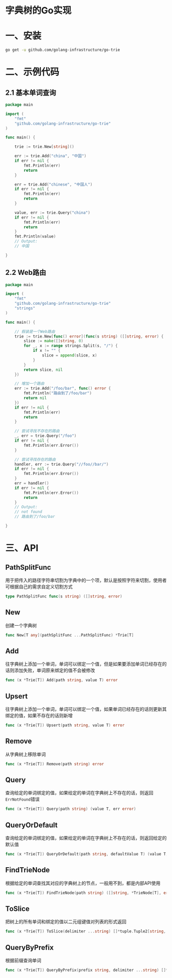 # 字典树的Go实现



# 一、安装

```bash
go get -u github.com/golang-infrastructure/go-trie
```

# 二、示例代码

## 2.1 基本单词查询

```go
package main

import (
	"fmt"
	"github.com/golang-infrastructure/go-trie"
)

func main() {

	trie := trie.New[string]()

	err := trie.Add("china", "中国")
	if err != nil {
		fmt.Println(err)
		return
	}

	err = trie.Add("chinese", "中国人")
	if err != nil {
		fmt.Println(err)
		return
	}

	value, err := trie.Query("china")
	if err != nil {
		fmt.Println(err)
		return
	}
	fmt.Println(value)
	// Output:
	// 中国

}
```

## 2.2 Web路由 

```go
package main

import (
	"fmt"
	"github.com/golang-infrastructure/go-trie"
	"strings"
)

func main() {

	// 假装是一个Web路由
	trie := trie.New[func() error](func(s string) ([]string, error) {
		slice := make([]string, 0)
		for _, x := range strings.Split(s, "/") {
			if x != "" {
				slice = append(slice, x)
			}
		}
		return slice, nil
	})

	// 增加一个路由
	err := trie.Add("/foo/bar", func() error {
		fmt.Println("路由到了/foo/bar")
		return nil
	})
	if err != nil {
		fmt.Println(err)
		return
	}

	// 尝试寻找不存在的路由
	_, err = trie.Query("/foo")
	if err != nil {
		fmt.Println(err.Error())
	}

	// 尝试寻找存在的路由
	handler, err := trie.Query("//foo//bar/")
	if err != nil {
		fmt.Println(err.Error())
	}
	err = handler()
	if err != nil {
		fmt.Println(err.Error())
		return
	}
	// Output:
	// not found
	// 路由到了/foo/bar

}
```

# 三、API

## PathSplitFunc

用于把传入的路径字符串切割为字典中的一个项，默认是按照字符来切割，使用者可根据自己的需求自定义切割方式

```go
type PathSplitFunc func(s string) ([]string, error)
```

## New

创建一个字典树

```go
func New[T any](pathSplitFunc ...PathSplitFunc) *Trie[T]
```

## Add

往字典树上添加一个单词，单词可以绑定一个值，但是如果要添加单词已经存在的话则添加失败，单词原来绑定的值不会被修改

```go
func (x *Trie[T]) Add(path string, value T) error
```

## Upsert

往字典树上添加一个单词，单词可以绑定一个值，如果单词已经存在的话则更新其绑定的值，如果不存在的话则新增 

```go
func (x *Trie[T]) Upsert(path string, value T) error 
```

## Remove

从字典树上移除单词 

```go
func (x *Trie[T]) Remove(path string) error
```

## Query

查询给定的单词绑定的值，如果给定的单词在字典树上不存在的话，则返回`ErrNotFound`错误

```go
func (x *Trie[T]) Query(path string) (value T, err error)
```

## QueryOrDefault

查询给定的单词绑定的值，如果给定的单词在字典树上不存在的话，则返回给定的默认值 

```go
func (x *Trie[T]) QueryOrDefault(path string, defaultValue T) (value T, err error)
```

## FindTrieNode

根据给定的单词查找其对应的字典树上的节点，一般用不到，都是内部API使用 

```go
func (x *Trie[T]) FindTrieNode(path string) ([]string, *TrieNode[T], error)
```

## ToSlice

把树上的所有单词和绑定的值以二元组键值对列表的形式返回 

```go
func (x *Trie[T]) ToSlice(delimiter ...string) []*tuple.Tuple2[string, T] 
```

## QueryByPrefix

根据前缀查询单词

```go
func (x *Trie[T]) QueryByPrefix(prefix string, delimiter ...string) []*tuple.Tuple2[string, T]
```









